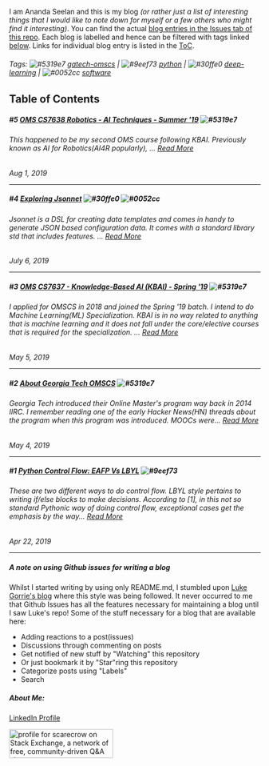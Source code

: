 I am Ananda Seelan and this is my blog *(or rather just a list of interesting things that I would like to note down for myself or a few others who might find it interesting)*. You can find the actual [blog entries in the Issues tab of this repo](https://github.com/scarecrow1123/blog/issues). Each blog is labelled and hence can be filtered with tags linked [below](https://github.com/scarecrow1123/blog/blob/master/README.md#tags-----gatech-omscs-----python). Links for individual blog entry is listed in the [ToC](https://github.com/scarecrow1123/blog/blob/master/README.md#table-of-contents).


###### Tags:    ![#5319e7](https://placehold.it/15/5319e7/000000?text=+) [gatech-omscs](https://github.com/scarecrow1123/blog/issues?q=is%3Aissue+is%3Aopen+label%3Agatech-omscs)  |  ![#9eef73](https://placehold.it/15/9eef73/000000?text=+) [python](https://github.com/scarecrow1123/blog/issues?q=is%3Aissue+is%3Aopen+label%3Apython)  |  ![#30ffe0](https://placehold.it/15/30ffe0/000000?text=+) [deep-learning](https://github.com/scarecrow1123/blog/labels/deep-learning)  |  ![#0052cc](https://placehold.it/15/0052cc/000000?text=+) [software](https://github.com/scarecrow1123/blog/labels/software)


Table of Contents
-----------------

##### #5 [OMS CS7638 Robotics - AI Techniques - Summer '19](https://github.com/scarecrow1123/blog/issues/6) ![#5319e7](https://placehold.it/15/5319e7/000000?text=+)

###### <i> This happened to be my second OMS course following KBAI. Previously known as AI for Robotics(AI4R popularly), ...</i>  [Read More](https://github.com/scarecrow1123/blog/issues/6)
*Aug 1, 2019*
******

##### #4 [Exploring Jsonnet](https://github.com/scarecrow1123/blog/issues/5) ![#30ffe0](https://placehold.it/15/30ffe0/000000?text=+)  ![#0052cc](https://placehold.it/15/0052cc/000000?text=+)

###### <i> Jsonnet is a DSL for creating data templates and comes in handy to generate JSON based configuration data. It comes with a standard library std that includes features. ...</i>  [Read More](https://github.com/scarecrow1123/blog/issues/5)
*July 6, 2019*
******

##### #3 [OMS CS7637 - Knowledge-Based AI (KBAI) - Spring '19](https://github.com/scarecrow1123/blog/issues/3) ![#5319e7](https://placehold.it/15/5319e7/000000?text=+) 

###### <i> I applied for OMSCS in 2018 and joined the Spring '19 batch. I intend to do Machine Learning(ML) Specialization. KBAI is in no way related to anything that is machine learning and it does not fall under the core/elective courses that is required for the specialization. ...</i>  [Read More](https://github.com/scarecrow1123/blog/issues/3)
*May 5, 2019*
******

##### #2 [About Georgia Tech OMSCS](https://github.com/scarecrow1123/blog/issues/2) ![#5319e7](https://placehold.it/15/5319e7/000000?text=+) 

###### <i> Georgia Tech introduced their Online Master's program way back in 2014 IIRC.  I remember reading one of the early Hacker News(HN) threads about the program when this program was introduced. MOOCs were...</i>  [Read More](https://github.com/scarecrow1123/blog/issues/2)
*May 4, 2019*
******

##### #1 [Python Control Flow: EAFP Vs LBYL](https://github.com/scarecrow1123/blog/issues/1) ![#9eef73](https://placehold.it/15/9eef73/000000?text=+)

###### <i> These are two different ways to do control flow. LBYL style pertains to writing if/else blocks to make decisions. According to [1], in this not so standard Pythonic way of doing control flow, exceptional cases get the emphasis by the way... </i> [Read More](https://github.com/scarecrow1123/blog/issues/1)
*Apr 22, 2019*
******

##### A note on using Github issues for writing a blog
Whilst I started writing by using only README.md, I stumbled upon [Luke Gorrie's blog](https://github.com/lukego/blog) where this style was being followed. It never occurred to me that Github Issues has all the features necessary for maintaining a blog until I saw Luke's repo! Some of the stuff necessary for a blog that are available here:

* Adding reactions to a post(issues)
* Discussions through commenting on posts
* Get notified of new stuff by "Watching" this repository
* Or just bookmark it by "Star"ring this repository
* Categorize posts using "Labels"
* Search

##### About Me:

[LinkedIn Profile](https://www.linkedin.com/in/sri-ananda-seelan-lakshmi-narasimhan-86330776/)
  
<a href="https://stackexchange.com/users/2076912"><img src="https://stackexchange.com/users/flair/2076912.png" width="208" height="58" alt="profile for scarecrow on Stack Exchange, a network of free, community-driven Q&amp;A sites" title="profile for scarecrow on Stack Exchange, a network of free, community-driven Q&amp;A sites"></a>
